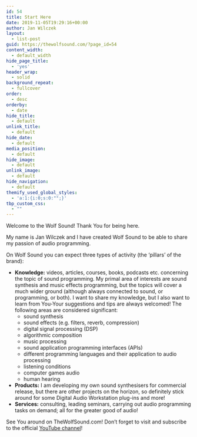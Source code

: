 ```yaml
---
id: 54
title: Start Here
date: 2019-11-05T19:29:16+00:00
author: Jan Wilczek
layout:
  - list-post
guid: https://thewolfsound.com/?page_id=54
content_width:
  - default_width
hide_page_title:
  - 'yes'
header_wrap:
  - solid
background_repeat:
  - fullcover
order:
  - desc
orderby:
  - date
hide_title:
  - default
unlink_title:
  - default
hide_date:
  - default
media_position:
  - default
hide_image:
  - default
unlink_image:
  - default
hide_navigation:
  - default
themify_used_global_styles:
  - 'a:1:{i:0;s:0:"";}'
tbp_custom_css:
  - ""
---
```

<!--themify-builder:block-->

Welcome to the Wolf Sound! Thank You for being here.

My name is Jan Wilczek and I have created Wolf Sound to be able to share my passion of audio programming.

On Wolf Sound you can expect three types of activity (the &#8216;pillars&#8217; of the brand):

  * **Knowledge:** videos, articles, courses, books, podcasts etc. concerning the topic of sound programming. My primal area of interests are sound synthesis and music effects programming, but the topics will cover a much wider ground (although always connected to sound, or programming, or both). I want to share my knowledge, but I also want to learn from You-Your suggestions and tips are always welcomed! The following areas are considered significant:
      * sound synthesis
      * sound effects (e.g. filters, reverb, compression)
      * digital signal processing (DSP)
      * algorithmic composition
      * music processing
      * sound application programming interfaces (APIs)
      * different programming languages and their application to audio processing
      * listening conditions
      * computer games audio
      * human hearing
  * **Products:** I am developing my own sound synthesisers for commercial release, but there are other projects on the horizon, so definitely stick around for some Digital Audio Workstation plug-ins and more!
  * **Services:** consulting, leading seminars, carrying out audio programming tasks on demand; all for the greater good of audio!

See You around on TheWolfSound.com! Don&#8217;t forget to visit and subscribe to the official [YouTube channel](https://www.youtube.com/channel/UCZuWJuoBe046gMqmYcc7Qww)!

<!--themify_builder_static-->

<!--/themify_builder_static-->